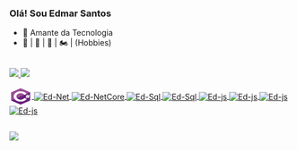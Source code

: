 ### Olá! Sou Edmar Santos

- 🔭 Amante da Tecnologia
- 🥁 | 🎸 | 🚴 | 🏍️ | (Hobbies)


<br>

 <div>
  <a href="https://github.com/edmarsantosm">
  <img height="180em" src="https://github-readme-stats.vercel.app/api?username=edmarsantosm&show_icons=true&theme=dark&include_all_commits=true&count_private=true"/>
  <img height="180em" src="https://github-readme-stats.vercel.app/api/top-langs/?username=edmarsantosm&layout=compact&langs_count=7&theme=dark"/>
</div>
<div style="display: inline_block"><br>
    <img align="center" alt="Ed-Csharp" height="30" width="40" src="https://raw.githubusercontent.com/devicons/devicon/master/icons/csharp/csharp-original.svg">
    <img align="center" alt="Ed-Net" height="30" width="40" src="https://cdn.jsdelivr.net/gh/devicons/devicon/icons/dot-net/dot-net-plain.svg">
    <img align="center" alt="Ed-NetCore" height="30" width="40" src="https://cdn.jsdelivr.net/gh/devicons/devicon/icons/dotnetcore/dotnetcore-original.svg">
    <img align="center" alt="Ed-Sql" height="30" width="40" src="https://img.icons8.com/color/2x/microsoft-sql-server.png">
    <img align="center" alt="Ed-Sql" height="30" width="40" src="https://cdn.jsdelivr.net/gh/devicons/devicon/icons/mysql/mysql-original-wordmark.svg">
    <img align="center" alt="Ed-js" height="30" width="40" src="https://cdn.jsdelivr.net/gh/devicons/devicon/icons/linux/linux-original.svg">
    <img align="center" alt="Ed-js" height="30" width="40" src="https://cdn.jsdelivr.net/gh/devicons/devicon/icons/bash/bash-plain.svg">
    <img align="center" alt="Ed-js" height="30" width="40" src="https://cdn.jsdelivr.net/gh/devicons/devicon/icons/vim/vim-original.svg">
    <img align="center" alt="Ed-js" height="30" width="40" src="https://cdn.jsdelivr.net/gh/devicons/devicon/icons/python/python-original.svg">
 <!--
   <img align="center" alt="Ed-HTML" height="30" width="40" src="https://raw.githubusercontent.com/devicons/devicon/master/icons/html5/html5-original.svg">
    <img align="center" alt="Ed-CSS" height="30" width="40" src="https://raw.githubusercontent.com/devicons/devicon/master/icons/css3/css3-original.svg">
 -->
   


 
</div>
  
  ##
  <div>
  
  <a href="https://www.linkedin.com/in/edmar-santos-m/" target="_blank"><img src="https://img.shields.io/badge/-LinkedIn-%230077B5?style=for-the-badge&logo=linkedin&logoColor=white" target="_blank"></a> 
  </div>
